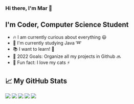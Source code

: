 <!--![Hello 👋🏻](https://raw.githubusercontent.com/evandycke/evandycke/master/images/evandycke_repo.png)-->

###  Hi there, I'm Mar :wave:

## I'm Coder, Computer Science Student

- :fire: I am currently curious about everything :smiley:
- :school_satchel: I'm currently studying Java :loop:
- :books: I want to learn! :green_book:
- :rocket: 2022 Goals: Organize all my projects in Github :soon:
- :raised_hands: Fun fact: I love my cats :zap:

## &#x1f4c8; My GitHub Stats
<!-----ORIGINAL

![](https://github-profile-summary-cards.vercel.app/api/cards/profile-details?username=wafersans&theme=github_dark)

![](https://github-profile-summary-cards.vercel.app/api/cards/repos-per-language?username=wafersans&theme=github_dark) ![](https://github-profile-summary-cards.vercel.app/api/cards/most-commit-language?username=wafersans&theme=github_dark)

![](https://github-profile-summary-cards.vercel.app/api/cards/stats?username=wafersans&theme=github_dark) ![](https://github-profile-summary-cards.vercel.app/api/cards/productive-time?username=wafersans&theme=github_dark)
------------->

<!------------->
![](http://github-profile-summary-cards.vercel.app/api/cards/profile-details?username=wafersans&theme=outrun)
![](http://github-profile-summary-cards.vercel.app/api/cards/repos-per-language?wafersans=vn7n24fzkq&theme=algolia)
![](http://github-profile-summary-cards.vercel.app/api/cards/most-commit-language?wafersans=vn7n24fzkq&theme=algolia)
![](http://github-profile-summary-cards.vercel.app/api/cards/stats?wafersans=vn7n24fzkq&theme=algolia)
![](http://github-profile-summary-cards.vercel.app/api/cards/productive-time?wafersans=vn7n24fzkq&theme=algolia&utcOffset=8)


<!--- LITERALLY JUST OPEN THE LINK AND CHOOSE THE THEME YOU WANT
https://github-profile-summary-cards.vercel.app/demo.html

THEME PREVIEW
https://github.com/vn7n24fzkq/github-profile-summary-cards-example/blob/master/profile-summary-card-output/README.md

--->
<br />


